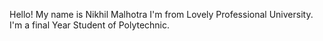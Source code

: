 Hello! My name is Nikhil Malhotra I'm from Lovely Professional University. I'm a final Year Student of Polytechnic.

